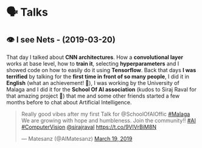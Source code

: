 # 🗣️ Talks

## 👁️ I see Nets - (2019-03-20)

That day I talked about **CNN architectures**. How a **convolutional layer** works at base level, how to **train it**, selecting **hyperparameters** and I showed code on how to easily do it using **Tensorflow**. Back that days **I was terrified** by talking for the **first time in front of so many people**, I did it in **English** (what an achievement! 💪), I was working by the University of Malaga and I did it for the **School Of AI association** (kudos to Siraj Raval for that amazing project 💙) that me and some other friends started a few months before to chat about Artificial Intelligence.

<blockquote class="twitter-tweet">
    <p lang="en" dir="ltr">Really good vibes after my first Talk for @SchoolOfAIOffic
        <a href="https://twitter.com/hashtag/Malaga?src=hash&amp;ref_src=twsrc%5Etfw"> #Malaga </a>
        We are growing with hope and humbleness. Join the community!!
        <a href="https://twitter.com/hashtag/AI?src=hash&amp;ref_src=twsrc%5Etfw"> #AI </a>
        <a href="https://twitter.com/hashtag/ComputerVision?src=hash&amp;ref_src=twsrc%5Etfw">#ComputerVision</a>
        <a href="https://twitter.com/sirajraval?ref_src=twsrc%5Etfw">@sirajraval</a>
        <a href="https://t.co/9VlVrBiM8N">https://t.co/9VlVrBiM8N</a>
    </p>&mdash; Matesanz (@AIMatesanz)
    <a href="https://twitter.com/AIMatesanz/status/1108145653836861442?ref_src=twsrc%5Etfw">March 19, 2019</a>
</blockquote>
<script async src="https://platform.twitter.com/widgets.js" charset="utf-8"></script>
